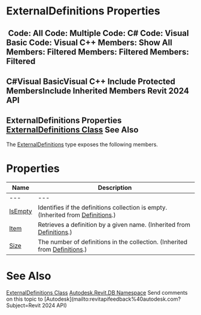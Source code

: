 # ExternalDefinitions Properties

﻿
 Code: All Code: Multiple Code: C# Code: Visual Basic Code: Visual C++  Members: Show All Members: Filtered Members: Filtered Members: Filtered   
---  
C#Visual BasicVisual C++
Include Protected MembersInclude Inherited Members
Revit 2024 API  
---  
ExternalDefinitions Properties  
[ExternalDefinitions Class](118c8988-bc1e-e46e-1a47-e2f44635b303.md "ExternalDefinitions Class") See Also  
---  
The [ExternalDefinitions](118c8988-bc1e-e46e-1a47-e2f44635b303.md "ExternalDefinitions Class") type exposes the following members.
# Properties
| Name | Description |
| --- | --- |
| --- | --- | --- |
| [IsEmpty](26c02df4-60cc-6e57-eaa6-96c58044b466.md "IsEmpty Property") | Identifies if the definitions collection is empty. (Inherited from [Definitions](5ff217ff-215d-9d1a-6555-3f45b34a5517.md "Definitions Class").) |
| [Item](74fd98e3-daac-ca79-ab60-df34473077b8.md "Item Property") | Retrieves a definition by a given name. (Inherited from [Definitions](5ff217ff-215d-9d1a-6555-3f45b34a5517.md "Definitions Class").) |
| [Size](f66fd77a-ca45-257b-5b86-821829204eb1.md "Size Property") | The number of definitions in the collection. (Inherited from [Definitions](5ff217ff-215d-9d1a-6555-3f45b34a5517.md "Definitions Class").) |

# See Also
[ExternalDefinitions Class](118c8988-bc1e-e46e-1a47-e2f44635b303.md "ExternalDefinitions Class")
[Autodesk.Revit.DB Namespace](87546ba7-461b-c646-cbb1-2cb8f5bff8b2.md "Autodesk.Revit.DB Namespace")
Send comments on this topic to [Autodesk](mailto:revitapifeedback%40autodesk.com?Subject=Revit 2024 API)